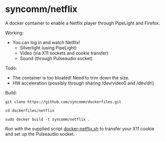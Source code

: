 # syncomm/netflix #

A docker container to enable a Netflix player through PipeLight and Firefox.

Working:

* You can log in and watch Netflix!
  * Silverlight (using PipeLight)
  * Video (via X11 sockets and cookie transfer)
  * Sound (through Pulseaudio socket) 

Todo:

* The container is too bloated! Need to trim down the size.
* HW acceleration (possibly through sharing /dev/video0 and /dev/dri)

Build:

`git clone https://github.com/syncomm/dockerfiles.git`

`cd dockerfiles/netflix`

`sudo docker build -t syncomm/netflix .`

Run with the supplied script [docker-netflix.sh](https://raw.githubusercontent.com/syncomm/dockerfiles/master/netflix/docker-netflix.sh) to transfer your X11 cookie and set up the Pulseaudio socket.



